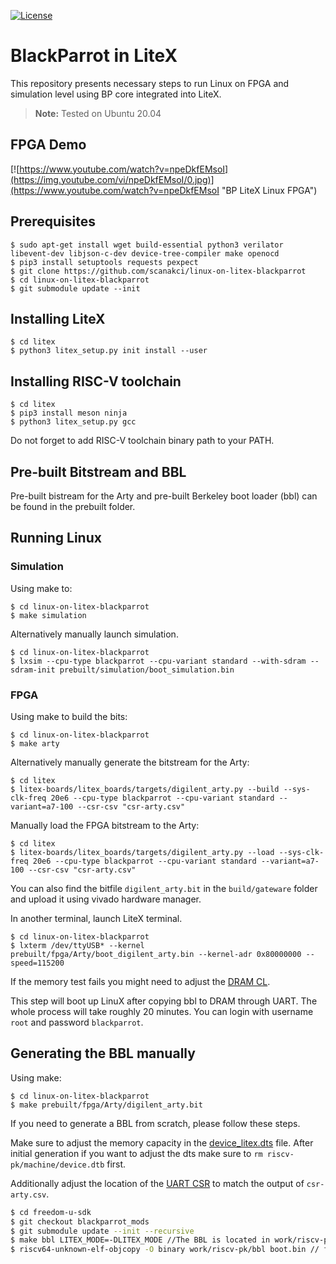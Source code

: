 [![License](https://img.shields.io/badge/License-BSD%203--Clause-blue.svg)](https://opensource.org/licenses/BSD-3-Clause)

# BlackParrot in LiteX

This repository presents necessary steps to run Linux on FPGA and simulation level using BP core integrated into LiteX.

> **Note:** Tested on Ubuntu 20.04

## FPGA Demo

[![https://www.youtube.com/watch?v=npeDkfEMsoI](https://img.youtube.com/vi/npeDkfEMsoI/0.jpg)](https://www.youtube.com/watch?v=npeDkfEMsoI "BP LiteX Linux FPGA")


## Prerequisites

```
$ sudo apt-get install wget build-essential python3 verilator libevent-dev libjson-c-dev device-tree-compiler make openocd
$ pip3 install setuptools requests pexpect
$ git clone https://github.com/scanakci/linux-on-litex-blackparrot
$ cd linux-on-litex-blackparrot
$ git submodule update --init
```
## Installing LiteX

```
$ cd litex
$ python3 litex_setup.py init install --user
```

## Installing RISC-V toolchain
```
$ cd litex
$ pip3 install meson ninja
$ python3 litex_setup.py gcc
```
Do not forget to add RISC-V toolchain binary path to your PATH.


## Pre-built Bitstream and BBL
Pre-built bistream for the Arty and pre-built Berkeley boot loader (bbl) can be found in the prebuilt folder.

## Running Linux 


### Simulation
Using make to:
```
$ cd linux-on-litex-blackparrot
$ make simulation
```

Alternatively manually launch simulation.
```
$ cd linux-on-litex-blackparrot
$ lxsim --cpu-type blackparrot --cpu-variant standard --with-sdram --sdram-init prebuilt/simulation/boot_simulation.bin

```

### FPGA
Using make to build the bits:
```
$ cd linux-on-litex-blackparrot
$ make arty
```

Alternatively manually generate the bitstream for the Arty:
```
$ cd litex
$ litex-boards/litex_boards/targets/digilent_arty.py --build --sys-clk-freq 20e6 --cpu-type blackparrot --cpu-variant standard --variant=a7-100 --csr-csv "csr-arty.csv"
```

Manually load the FPGA bitstream to the Arty:
```
$ cd litex
$ litex-boards/litex_boards/targets/digilent_arty.py --load --sys-clk-freq 20e6 --cpu-type blackparrot --cpu-variant standard --variant=a7-100 --csr-csv "csr-arty.csv"
```
You can also find the bitfile `digilent_arty.bit` in the `build/gateware` folder and upload it using vivado hardware manager.

In another terminal, launch LiteX terminal.
```
$ cd linux-on-litex-blackparrot
$ lxterm /dev/ttyUSB* --kernel prebuilt/fpga/Arty/boot_digilent_arty.bin --kernel-adr 0x80000000 --speed=115200
```

If the memory test fails you might need to adjust the [DRAM CL](https://github.com/enjoy-digital/litex/issues/933#issuecomment-873638621).

This step will boot up LinuX after copying bbl to DRAM through UART. The whole process will take roughly 20 minutes. You can login with username `root` and password `blackparrot`.



## Generating the BBL manually 
Using make:
```
$ cd linux-on-litex-blackparrot
$ make prebuilt/fpga/Arty/digilent_arty.bit
```

If you need to generate a BBL from scratch, please follow these steps.

Make sure to adjust the memory capacity in the [device_litex.dts](https://github.com/developandplay/riscv-pk/blob/f18ec2bcccb4273b06f22b2813912933b959ae1d/device_litex.dts#L29) file.
After initial generation if you want to adjust the dts make sure to `rm riscv-pk/machine/device.dtb` first.

Additionally adjust the location of the [UART CSR](https://github.com/developandplay/riscv-pk/blob/f18ec2bcccb4273b06f22b2813912933b959ae1d/machine/uart_lr.c#L9) to match the output of `csr-arty.csv`.

```sh
$ cd freedom-u-sdk
$ git checkout blackparrot_mods
$ git submodule update --init --recursive
$ make bbl LITEX_MODE=-DLITEX_MODE //The BBL is located in work/riscv-pk/
$ riscv64-unknown-elf-objcopy -O binary work/riscv-pk/bbl boot.bin // final bbl that needs to be loaded in DRAM
```


